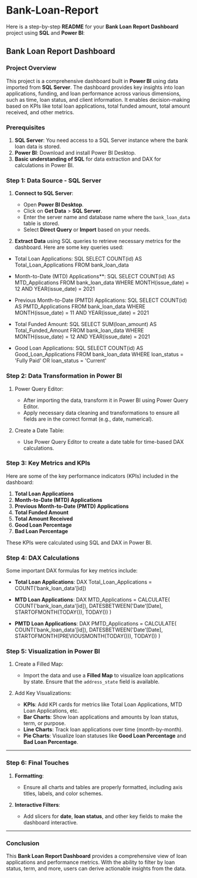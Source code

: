 # Bank-Loan-Report
Here is a step-by-step **README** for your **Bank Loan Report Dashboard** project using **SQL** and **Power BI**:



## **Bank Loan Report Dashboard**

### **Project Overview**
This project is a comprehensive dashboard built in **Power BI** using data imported from **SQL Server**. The dashboard provides key insights into loan applications, funding, and loan performance across various dimensions, such as time, loan status, and client information. It enables decision-making based on KPIs like total loan applications, total funded amount, total amount received, and other metrics.

### **Prerequisites**
1. **SQL Server**: You need access to a SQL Server instance where the bank loan data is stored.
2. **Power BI**: Download and install Power BI Desktop.
3. **Basic understanding of SQL** for data extraction and DAX for calculations in Power BI.


### **Step 1: Data Source - SQL Server**
1. **Connect to SQL Server**:
   - Open **Power BI Desktop**.
   - Click on **Get Data** > **SQL Server**.
   - Enter the server name and database name where the `bank_loan_data` table is stored.
   - Select **Direct Query** or **Import** based on your needs.

2. **Extract Data** using SQL queries to retrieve necessary metrics for the dashboard. Here are some key queries used:

- Total Loan Applications:
   SQL
   SELECT COUNT(id) AS Total_Loan_Applications 
   FROM bank_loan_data
   

- Month-to-Date (MTD) Applications**:
   SQL
   SELECT COUNT(id) AS MTD_Applications 
   FROM bank_loan_data 
   WHERE MONTH(issue_date) = 12 AND YEAR(issue_date) = 2021
   

- Previous Month-to-Date (PMTD) Applications:
   SQL
   SELECT COUNT(id) AS PMTD_Applications 
   FROM bank_loan_data 
   WHERE MONTH(issue_date) = 11 AND YEAR(issue_date) = 2021
  

- Total Funded Amount:
   SQL
   SELECT SUM(loan_amount) AS Total_Funded_Amount 
   FROM bank_loan_data
   WHERE MONTH(issue_date) = 12 AND YEAR(issue_date) = 2021
   

- Good Loan Applications:
   SQL
   SELECT COUNT(id) AS Good_Loan_Applications 
   FROM bank_loan_data 
   WHERE loan_status = 'Fully Paid' OR loan_status = 'Current'
   



### Step 2: Data Transformation in Power BI
1. Power Query Editor:
   - After importing the data, transform it in Power BI using Power Query Editor.
   - Apply necessary data cleaning and transformations to ensure all fields are in the correct format (e.g., date, numerical).
   
2. Create a Date Table:
   - Use Power Query Editor to create a date table for time-based DAX calculations.



### Step 3: Key Metrics and KPIs
Here are some of the key performance indicators (KPIs) included in the dashboard:

1. **Total Loan Applications**
2. **Month-to-Date (MTD) Applications**
3. **Previous Month-to-Date (PMTD) Applications**
4. **Total Funded Amount**
5. **Total Amount Received**
6. **Good Loan Percentage**
7. **Bad Loan Percentage**

These KPIs were calculated using SQL and DAX in Power BI.



### **Step 4: DAX Calculations**
Some important DAX formulas for key metrics include:

- **Total Loan Applications**:
   DAX
   Total_Loan_Applications = COUNT('bank_loan_data'[id])
   

- **MTD Loan Applications**:
   DAX
   MTD_Applications = CALCULATE(
       COUNT('bank_loan_data'[id]),
       DATESBETWEEN('Date'[Date], STARTOFMONTH(TODAY()), TODAY())
   )
   

- **PMTD Loan Applications**:
   DAX
   PMTD_Applications = CALCULATE(
       COUNT('bank_loan_data'[id]),
       DATESBETWEEN('Date'[Date], STARTOFMONTH(PREVIOUSMONTH(TODAY())), TODAY())
   )
   



### **Step 5: Visualization in Power BI**
1. Create a Filled Map:
   - Import the data and use a **Filled Map** to visualize loan applications by state. Ensure that the `address_state` field is available.
   
2. Add Key Visualizations:
   - **KPIs**: Add KPI cards for metrics like Total Loan Applications, MTD Loan Applications, etc.
   - **Bar Charts**: Show loan applications and amounts by loan status, term, or purpose.
   - **Line Charts**: Track loan applications over time (month-by-month).
   - **Pie Charts**: Visualize loan statuses like **Good Loan Percentage** and **Bad Loan Percentage**.

---

### Step 6: Final Touches
1. **Formatting**:
   - Ensure all charts and tables are properly formatted, including axis titles, labels, and color schemes.
   
2. **Interactive Filters**:
   - Add slicers for **date**, **loan status**, and other key fields to make the dashboard interactive.

---

### **Conclusion**
This **Bank Loan Report Dashboard** provides a comprehensive view of loan applications and performance metrics. With the ability to filter by loan status, term, and more, users can derive actionable insights from the data.


